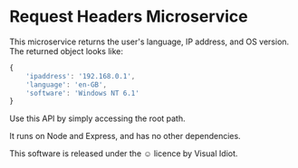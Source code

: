 # Request Headers Microservice

This microservice returns the user's language, IP address, and OS version. The returned object looks like:

```javascript
{
    'ipaddress': '192.168.0.1',
    'language': 'en-GB',
    'software': 'Windows NT 6.1'
}
```

Use this API by simply accessing the root path.

It runs on Node and Express, and has no other dependencies.

This software is released under the ☺ licence by Visual Idiot.